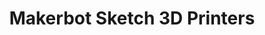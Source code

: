 ---
layout: equipment
title: Makerbot Sketch 3D Printers
permalink: /docs/equipment/makerbot_sketch_large/
nav_exclude: false
parent: Equipment
name: Makerbot Sketch Large
qty: 2
picture: /data/equipment/MakerBot_SKETCH_Large/Roxie.jpg
description: |
  A versatile machine for cutting and engraving materials such as wood, acrylic, and leather.
rate: Amber
manual: /data/equipment/MakerBot_SKETCH_Large/Sketch-Large-manual-2022-10-17.pdf
sop: https://example.com/laser-cutter-sop
resources:
  - title: Laser Cutting Basics
    link: https://example.com/laser-cutting-basics
  - title: Advanced Engraving Techniques
    link: https://example.com/advanced-engraving
---